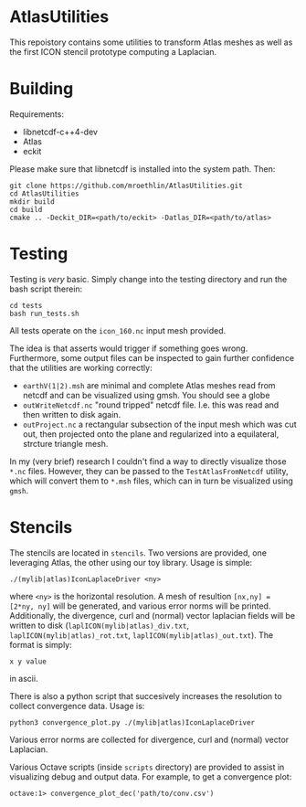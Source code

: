 # AtlasUtilities

This repoistory contains some utilities to transform Atlas meshes as well as the first ICON stencil prototype computing a Laplacian.

# Building

Requirements:

* libnetcdf-c++4-dev
* Atlas
* eckit

Please make sure that libnetcdf is installed into the system path. Then:
```
git clone https://github.com/mroethlin/AtlasUtilities.git
cd AtlasUtilities
mkdir build
cd build
cmake .. -Deckit_DIR=<path/to/eckit> -Datlas_DIR=<path/to/atlas>
```
# Testing

Testing is _very_ basic. Simply change into the testing directory and run the bash script therein:

```
cd tests
bash run_tests.sh
```

All tests operate on the `icon_160.nc` input mesh provided. 

The idea is that asserts would trigger if something goes wrong. Furthermore, some output files can be inspected to gain further confidence that the utilities are working correctly:

* `earthV(1|2).msh` are minimal and complete Atlas meshes read from netcdf and can be visualized using gmsh. You should see a globe
* `outWriteNetcdf.nc` "round tripped" netcdf file. I.e. this was read and then written to disk again.
* `outProject.nc` a rectangular subsection of the input mesh which was cut out, then projected onto the plane and regularized into a equilateral, strcture triangle mesh.

In my (very brief) research I couldn't find a way to directly visualize those `*.nc` files. However, they can be passed to the `TestAtlasFromNetcdf` utility, which will convert them to `*.msh` files, which can in turn be visualized using `gmsh`. 

# Stencils

The stencils are located in `stencils`. Two versions are provided, one leveraging Atlas, the other using our toy library. Usage is simple:

```
./(mylib|atlas)IconLaplaceDriver <ny>
```

where `<ny>` is the horizontal resolution. A mesh of resultion `[nx,ny] = [2*ny, ny]` will be generated, and various error norms will be printed. Additionally, the divergence, curl and (normal) vector laplacian fields will be written to disk (`laplICON(mylib|atlas)_div.txt`, `laplICON(mylib|atlas)_rot.txt`, `laplICON(mylib|atlas)_out.txt`). The format is simply:

```
x y value
```
in ascii. 

There is also a python script that succesively increases the resolution to collect convergence data. Usage is:

```
python3 convergence_plot.py ./(mylib|atlas)IconLaplaceDriver
```

Various error norms are collected for divergence, curl and (normal) vector Laplacian. 

Various Octave scripts (inside `scripts` directory) are provided to assist in visualizing debug and output data. For example, to get a convergence plot:

```
octave:1> convergence_plot_dec('path/to/conv.csv') 
```
